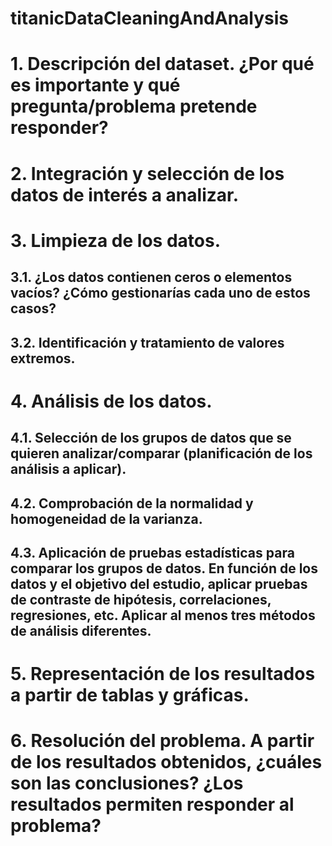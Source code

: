 # titanicDataCleaningAndAnalysis

# 1. Descripción del dataset. ¿Por qué es importante y qué pregunta/problema pretende responder?

# 2. Integración y selección de los datos de interés a analizar.
# 3. Limpieza de los datos.
## 3.1. ¿Los datos contienen ceros o elementos vacíos? ¿Cómo gestionarías cada uno de estos casos?
## 3.2. Identificación y tratamiento de valores extremos.
# 4. Análisis de los datos.
## 4.1. Selección de los grupos de datos que se quieren analizar/comparar (planificación de los análisis a aplicar).
## 4.2. Comprobación de la normalidad y homogeneidad de la varianza.
## 4.3. Aplicación de pruebas estadísticas para comparar los grupos de datos. En función de los datos y el objetivo del estudio, aplicar pruebas de contraste de hipótesis, correlaciones, regresiones, etc. Aplicar al menos tres métodos de análisis diferentes.
# 5. Representación de los resultados a partir de tablas y gráficas.
# 6. Resolución del problema. A partir de los resultados obtenidos, ¿cuáles son las conclusiones? ¿Los resultados permiten responder al problema?

